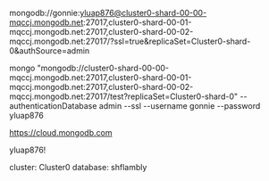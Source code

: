 mongodb://gonnie:yluap876@cluster0-shard-00-00-mqccj.mongodb.net:27017,cluster0-shard-00-01-mqccj.mongodb.net:27017,cluster0-shard-00-02-mqccj.mongodb.net:27017/<DATABASE>?ssl=true&replicaSet=Cluster0-shard-0&authSource=admin


mongo "mongodb://cluster0-shard-00-00-mqccj.mongodb.net:27017,cluster0-shard-00-01-mqccj.mongodb.net:27017,cluster0-shard-00-02-mqccj.mongodb.net:27017/test?replicaSet=Cluster0-shard-0" --authenticationDatabase admin --ssl --username gonnie --password yluap876


https://cloud.mongodb.com

yluap876!

cluster: Cluster0
database: shflambly

